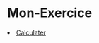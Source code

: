 # Mon-Exercice
<li><a href="https://github.com/wadgreen/MonExercice/blob/master/calculater.html">Calculater</a></li>

